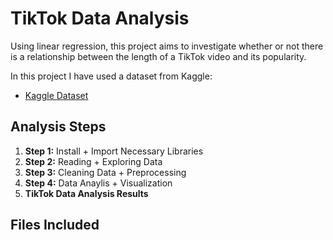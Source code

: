 # TikTok Data Analysis

Using linear regression, this project aims to investigate whether or not there is a relationship between the length of a TikTok video and its popularity.

In this project I have used a dataset from Kaggle: 
* [Kaggle Dataset](https://www.kaggle.com/datasets/muhammadanasmahmood/tiktok-dataset/code)

## Analysis Steps

1. **Step 1:** Install + Import Necessary Libraries
2. **Step 2:** Reading + Exploring Data
3. **Step 3:** Cleaning Data + Preprocessing
4. **Step 4:** Data Anaylis + Visualization
5. **TikTok Data Analysis Results**

## Files Included
